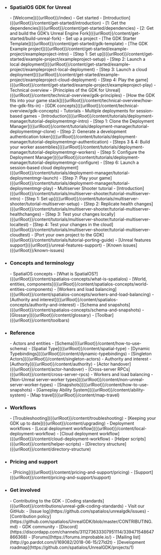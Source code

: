 - <h3>SpatialOS GDK for Unreal</h3>
    - [Welcome]({{urlRoot}}/index)
    - Get started
        - [Introduction]({{urlRoot}}/content/get-started/introduction)
        - [1: Get the dependencies]({{urlRoot}}/content/get-started/dependencies)
        - [2: Get and build the GDK’s Unreal Engine Fork]({{urlRoot}}/content/get-started/build-unreal-fork)
        - Set up a project
            - [The GDK Starter Template]({{urlRoot}}/content/get-started/gdk-template)
            - [The GDK Example project]({{urlRoot}}/content/get-started/example-project/exampleproject-intro)
                - [Step 1: Set up]({{urlRoot}}/content/get-started/example-project/exampleproject-setup)
                - [Step 2: Launch a local deployment]({{urlRoot}}/content/get-started/example-project/exampleproject-local-deployment)
                - [Step 3: Launch a cloud deployment]({{urlRoot}}/content/get-started/example-project/exampleproject-cloud-deployment)
                - [Step 4: Play the game]({{urlRoot}}/content/get-started/example-project/exampleproject-play)
    - Technical overview
        - [Principles of the GDK for Unreal]({{urlRoot}}/content/technical-overview/gdk-principles)
        - [How the GDK fits into your game stack]({{urlRoot}}/content/technical-overview/how-the-gdk-fits-in)
        - [GDK concepts]({{urlRoot}}/content/technical-overview/gdk-concepts)
    - Tutorials
        - Multiple deployments for session-based games
            - [Introduction]({{urlRoot}}/content/tutorials/deployment-manager/tutorial-deploymentmgr-intro)
            - [Step 1: Clone the Deployment Manager]({{urlRoot}}/content/tutorials/deployment-manager/tutorial-deploymentmgr-clone)
            - [Step 2: Generate a development authentication token]({{urlRoot}}/content/tutorials/deployment-manager/tutorial-deploymentmgr-authentication)
            - [Steps 3 & 4: Build your worker assemblies]({{urlRoot}}/content/tutorials/deployment-manager/tutorial-deploymentmgr-workers)
            - [Step 5: Configure the Deployment Manager]({{urlRoot}}/content/tutorials/deployment-manager/tutorial-deploymentmgr-configure)
            - [Step 6: Launch a session-based cloud deployment]({{urlRoot}}/content/tutorials/deployment-manager/tutorial-deploymentmgr-launch)
            - [Step 7: Play your game]({{urlRoot}}/content/tutorials/deployment-manager/tutorial-deploymentmgr-play)
        - Multiserver Shooter tutorial
            - [Introduction]({{urlRoot}}/content/tutorials/multiserver-shooter/tutorial-multiserver-intro)
            - [Step 1: Set up]({{urlRoot}}/content/tutorials/multiserver-shooter/tutorial-multiserver-setup)
            - [Step 2: Replicate health changes]({{urlRoot}}/content/tutorials/multiserver-shooter/tutorial-multiserver-healthchanges)
            - [Step 3: Test your changes locally]({{urlRoot}}/content/tutorials/multiserver-shooter/tutorial-multiserver-localtest)
            - [Step 4: Test your changes in the cloud]({{urlRoot}}/content/tutorials/multiserver-shooter/tutorial-multiserver-cloudtest)
        - [Port your own project to the GDK]({{urlRoot}}/content/tutorials/tutorial-porting-guide)
    - [Unreal features support]({{urlRoot}}/unreal-features-support)
    - [Known issues]({{urlRoot}}/known-issues)
- <h3>Concepts and terminology</h3>
    - SpatialOS concepts
        - [What is SpatialOS?]({{urlRoot}}/content/spatialos-concepts/what-is-spatialos)
        - [World, entities, components]({{urlRoot}}/content/spatialos-concepts/world-entities-components)
        - [Workers and load balancing]({{urlRoot}}/content/spatialos-concepts/workers-and-load-balancing)
        - [Authority and interest]({{urlRoot}}/content/spatialos-concepts/authority-and-interest)
        - [Schema and snapshots]({{urlRoot}}/content/spatialos-concepts/schema-and-snapshots)
    - [Glossary]({{urlRoot}}/content/glossary)
    - [Toolbar]({{urlRoot}}/content/toolbars)
- <h3>Reference</h3>
    - Actors and entities
        - [Schema]({{urlRoot}}/content/how-to-use-schema)
        - [Spatial Type]({{urlRoot}}/content/spatial-type)
        - [Dynamic Typebindings]({{urlRoot}}/content/dynamic-typebindings)
        - [Singleton Actors]({{urlRoot}}/content/singleton-actors)
    - Authority and interest
        - [Authority]({{urlRoot}}/content/authority)
        - [Actor handover]({{urlRoot}}/content/actor-handover)
        - [Cross-server RPCs]({{urlRoot}}/content/cross-server-rpcs)
    - Workers and load balancing
        - [Non-Unreal server-worker types]({{urlRoot}}/content/non-unreal-server-worker-types)
    - [Snapshots]({{urlRoot}}/content/how-to-use-snapshots) 
    - [Gameplay Ability System]({{urlRoot}}/content/ability-system)
    - [Map travel]({{urlRoot}}/content/map-travel)
- <h3>Workflows</h3>
    - [Troubleshooting]({{urlRoot}}/content/troubleshooting)
    - [Keeping your GDK up to date]({{urlRoot}}/content/upgrading)
    - Deployment workflows
        - [Local deployment workflow]({{urlRoot}}/content/local-deployment-workflow)
        - [Cloud deployment workflow]({{urlRoot}}/content/cloud-deployment-workflow)
    - [Helper scripts]({{urlRoot}}/content/helper-scripts)
    - [Directory structure]({{urlRoot}}/content/directory-structure)
- <h3>Pricing and support</h3>
    - [Pricing]({{urlRoot}}/content/pricing-and-support/pricing)
    - [Support]({{urlRoot}}/content/pricing-and-support/support)
- <h3>Get involved</h3>
    - Contributing to the GDK
        - [Coding standards]({{urlRoot}}/contributions/unreal-gdk-coding-standards)
        - Visit our GitHub:
            - [Issue log](https://github.com/spatialos/unrealgdk/issues)
            - [Contribution policy](https://github.com/spatialos/UnrealGDK/blob/master/CONTRIBUTING.md)
    - GDK community  
        - [Discord](https://discordapp.com/channels/311273633307951114/339471548647866368)
        - [Forums](https://forums.improbable.io/)
        - [Mailing list](http://go.pardot.com/l/169082/2018-06-15/27ld2t)
    - [Development roadmap](https://github.com/spatialos/UnrealGDK/projects/1)